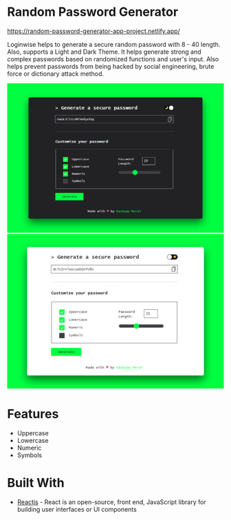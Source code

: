 # Random Password Generator

https://random-password-generator-app-project.netlify.app/

Loginwise helps to generate a secure random password with 8 - 40 length. Also, supports a Light and Dark Theme. It helps generate strong and complex passwords based on randomized functions and user's input. Also helps prevent passwords from being hacked by social engineering, brute force or dictionary attack method. 

![Night Theme](https://github.com/rahulsinghal11/Random-Password-Generator/blob/master/screenshot/night.png)
![Light Theme](https://github.com/rahulsinghal11/Random-Password-Generator/blob/master/screenshot/day.png)

# Features
- Uppercase 
- Lowercase 
- Numeric 
- Symbols
# Built With
- [Reactjs](https://reactjs.org/) - React is an open-source, front end, JavaScript library for building user interfaces or UI components 

